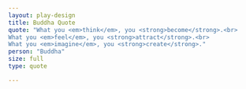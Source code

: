```yaml
---
layout: play-design
title: Buddha Quote
quote: "What you <em>think</em>, you <strong>become</strong>.<br>
What you <em>feel</em>, you <strong>attract</strong>.<br>
What you <em>imagine</em>, you <strong>create</strong>."
person: "Buddha"
size: full
type: quote

---
```

